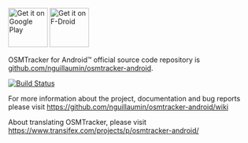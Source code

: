 [<img alt='Get it on Google Play' src='https://play.google.com/intl/en_us/badges/images/generic/en_badge_web_generic.png' height="80"/>](https://play.google.com/store/apps/details?id=me.guillaumin.android.osmtracker)
[<img src="https://f-droid.org/badge/get-it-on.png" alt="Get it on F-Droid" height="80">](https://f-droid.org/app/me.guillaumin.android.osmtracker)

OSMTracker for Android&trade; official source code repository is [github.com/nguillaumin/osmtracker-android](https://github.com/nguillaumin/osmtracker-android).

[![Build Status](https://travis-ci.org/nguillaumin/osmtracker-android.svg?branch=master)](https://travis-ci.org/nguillaumin/osmtracker-android)

For more information about the project, documentation and bug reports please visit https://github.com/nguillaumin/osmtracker-android/wiki 

About translating OSMTracker, please visit https://www.transifex.com/projects/p/osmtracker-android/
